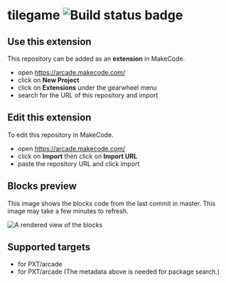 # tilegame ![Build status badge](https://github.com/s-coder-web/tilegame/workflows/MakeCode/badge.svg)



## Use this extension

This repository can be added as an **extension** in MakeCode.

* open https://arcade.makecode.com/
* click on **New Project**
* click on **Extensions** under the gearwheel menu
* search for the URL of this repository and import

## Edit this extension

To edit this repository in MakeCode.

* open https://arcade.makecode.com/
* click on **Import** then click on **Import URL**
* paste the repository URL and click import

## Blocks preview

This image shows the blocks code from the last commit in master.
This image may take a few minutes to refresh.

![A rendered view of the blocks](https://github.com/s-coder-web/tilegame/raw/master/.makecode/blocks.png)

## Supported targets

* for PXT/arcade
* for PXT/arcade
(The metadata above is needed for package search.)

